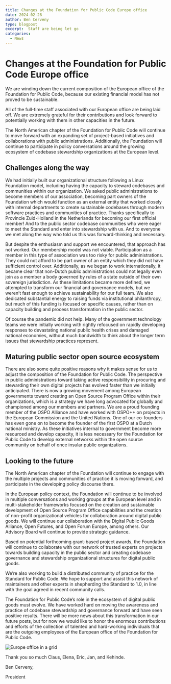 ```yaml
---
title: Changes at the Foundation for Public Code Europe office
date: 2024-02-28
author: Ben Cerveny
type: blogpost
excerpt:  Staff are being let go
categories:
  - News
---
```


# Changes at the Foundation for Public Code Europe office

We are winding down the current composition of the European office of the Foundation for Public Code, because our existing financial model has not proved to be sustainable.

All of the full-time staff associated with our European office are being laid off.
We are extremely grateful for their contributions and look forward to potentially working with them in other capacities in the future.

The North American chapter of the Foundation for Public Code will continue to move forward with an expanding set of project-based initiatives and collaborations with public administrations.
Additionally, the Foundation will continue to participate in policy conversations around the growing ecosystem of codebase stewardship organizations at the European level.

## Challenges along the way

We had initially built our organizational structure following a Linux Foundation model, including having the capacity to steward codebases and communities within our organization.
We asked public administrations to become members of our association, becoming part owners of the Foundation which would function as an external entity that worked closely with internal departments to create sustainable codebases through modern software practices and communities of practice.
Thanks specifically to Provincie Zuid-Holland in the Netherlands for becoming our first official member!
And to the public sector codebase communities who were eager to meet the Standard and enter into stewardship with us.
And to everyone we met along the way who told us this was forward-thinking and necessary.

But despite the enthusiasm and support we encountered, that approach has not worked. Our membership model was not viable.
Participation as a member in this type of association was too risky for public administrations.
They could not afford to be part owner of an entity which they did not have sufficient control over.
Additionally, as we began to work internationally, it became clear that non-Dutch public administrations could not legally even join as a member a body governed by rules of a state outside of their own sovereign jurisdiction.
As these limitations became more defined, we attempted to transform our financial and governance models, but we weren’t fast enough to achieve sustainability for our full team.
We also dedicated substantial energy to raising funds via institutional philanthropy, but much of this funding is focused on specific causes, rather than on capacity building and process transformation in the public sector.

Of course the pandemic did not help.
Many of the government technology teams we were initially working with rightly refocused on rapidly developing responses to devastating national public health crises and damaged national economies, without much bandwidth to think about the longer term issues that stewardship practices represent.

## Maturing public sector open source ecosystem

There are also some quite positive reasons why it makes sense for us to adjust the composition of the Foundation for Public Code.
The perspective in public administrations toward taking active responsibility in procuring and stewarding their own digital projects has evolved faster than we initially anticipated.
There is now a growing movement among European governments toward creating an Open Source Program Office within their organizations, which is a strategy we have long advocated for globally and championed among our members and partners.
We are a proud founding member of the OSPO Alliance and have worked with OSPO++ on projects in the European Commission and the United Nations.
One of our co-founders has even gone on to become the founder of the first OSPO at a Dutch national ministry.
As these initiatives internal to government become more resourced and develop capacity, it is less necessary for the Foundation for Public Code to develop external networks within the open source community on behalf of once insular public organizations.

## Looking to the future

The North American chapter of the Foundation will continue to engage with the multiple projects and communities of practice it is moving forward, and participate in the developing policy discourse there.

In the European policy context, the Foundation will continue to be involved in multiple conversations and working groups at the European level and in multi-stakeholder frameworks focused on the creation and sustainable development of Open Source Program Office capabilities and the creation of non-profit organizational vehicles for collaboration around digital public goods.
We will continue our collaboration with the Digital Public Goods Alliance, Open Futures, and Open Forum Europe, among others.
Our Advisory Board will continue to provide strategic guidance.

Based on potential forthcoming grant-based project awards, the Foundation will continue to collaborate with our network of trusted experts on projects towards building capacity in the public sector and creating codebase governance and stewardship organizational structures for digital public goods.

We’re also working to build a distributed community of practice for the Standard for Public Code.
We hope to support and assist this network of maintainers and other experts in shepherding the Standard to 1.0, in line with the goal agreed in recent community calls.

The Foundation for Public Code’s role in the ecosystem of digital public goods must evolve.
We have worked hard on moving the awareness and practice of codebase stewardship and governance forward and have seen positive results.
There will be more news about this transformation in our future posts, but for now we would like to honor the enormous contributions and efforts of the collection of talented and hard-working individuals that are the outgoing employees of the European office of the Foundation for Public Code.

![Europe office in a grid]({{site.url}}/assets/lessons-learned.png)

Thank you so much Claus, Elena, Eric, Jan, and Kehinde.

Ben Cerveny,

President
